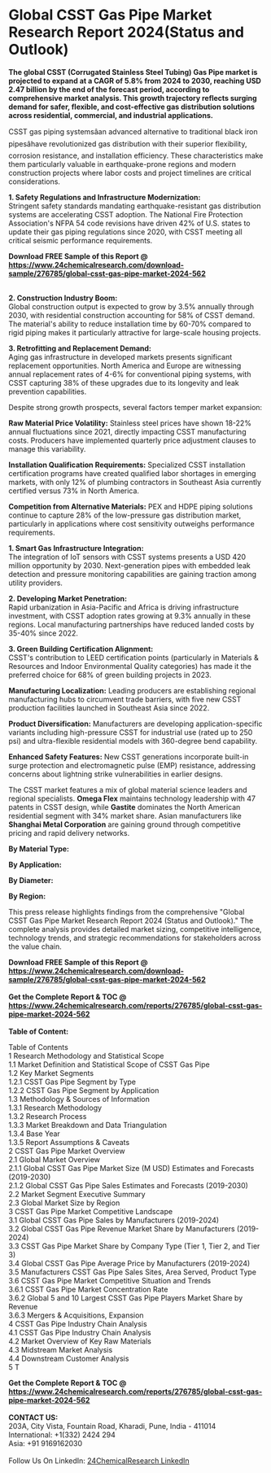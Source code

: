 <h1>Global CSST Gas Pipe Market Research Report 2024(Status and Outlook)</h1><p><strong>The global CSST (Corrugated Stainless Steel Tubing) Gas Pipe market is projected to expand at a CAGR of 5.8% from 2024 to 2030, reaching USD 2.47 billion by the end of the forecast period, according to comprehensive market analysis. This growth trajectory reflects surging demand for safer, flexible, and cost-effective gas distribution solutions across residential, commercial, and industrial applications.</strong></p><p>CSST gas piping systemsâan advanced alternative to traditional black iron pipesâhave revolutionized gas distribution with their superior flexibility, corrosion resistance, and installation efficiency. These characteristics make them particularly valuable in earthquake-prone regions and modern construction projects where labor costs and project timelines are critical considerations.</p><p><strong>1. Safety Regulations and Infrastructure Modernization:</strong><br>
Stringent safety standards mandating earthquake-resistant gas distribution systems are accelerating CSST adoption. The National Fire Protection Association's NFPA 54 code revisions have driven 42% of U.S. states to update their gas piping regulations since 2020, with CSST meeting all critical seismic performance requirements.</p><div><b>Download FREE Sample of this Report @ 
            <a href="https://www.24chemicalresearch.com/download-sample/276785/global-csst-gas-pipe-market-2024-562">
            https://www.24chemicalresearch.com/download-sample/276785/global-csst-gas-pipe-market-2024-562</a></b></div><br><p><strong>2. Construction Industry Boom:</strong><br>
Global construction output is expected to grow by 3.5% annually through 2030, with residential construction accounting for 58% of CSST demand. The material's ability to reduce installation time by 60-70% compared to rigid piping makes it particularly attractive for large-scale housing projects.</p><p><strong>3. Retrofitting and Replacement Demand:</strong><br>
Aging gas infrastructure in developed markets presents significant replacement opportunities. North America and Europe are witnessing annual replacement rates of 4-6% for conventional piping systems, with CSST capturing 38% of these upgrades due to its longevity and leak prevention capabilities.</p><p>Despite strong growth prospects, several factors temper market expansion:</p><p><strong>Raw Material Price Volatility:</strong> Stainless steel prices have shown 18-22% annual fluctuations since 2021, directly impacting CSST manufacturing costs. Producers have implemented quarterly price adjustment clauses to manage this variability.</p><p><strong>Installation Qualification Requirements:</strong> Specialized CSST installation certification programs have created qualified labor shortages in emerging markets, with only 12% of plumbing contractors in Southeast Asia currently certified versus 73% in North America.</p><p><strong>Competition from Alternative Materials:</strong> PEX and HDPE piping solutions continue to capture 28% of the low-pressure gas distribution market, particularly in applications where cost sensitivity outweighs performance requirements.</p><p><strong>1. Smart Gas Infrastructure Integration:</strong><br>
The integration of IoT sensors with CSST systems presents a USD 420 million opportunity by 2030. Next-generation pipes with embedded leak detection and pressure monitoring capabilities are gaining traction among utility providers.</p><p><strong>2. Developing Market Penetration:</strong><br>
Rapid urbanization in Asia-Pacific and Africa is driving infrastructure investment, with CSST adoption rates growing at 9.3% annually in these regions. Local manufacturing partnerships have reduced landed costs by 35-40% since 2022.</p><p><strong>3. Green Building Certification Alignment:</strong><br>
CSST's contribution to LEED certification points (particularly in Materials &amp; Resources and Indoor Environmental Quality categories) has made it the preferred choice for 68% of green building projects in 2023.</p><p><strong>Manufacturing Localization:</strong> Leading producers are establishing regional manufacturing hubs to circumvent trade barriers, with five new CSST production facilities launched in Southeast Asia since 2022.</p><p><strong>Product Diversification:</strong> Manufacturers are developing application-specific variants including high-pressure CSST for industrial use (rated up to 250 psi) and ultra-flexible residential models with 360-degree bend capability.</p><p><strong>Enhanced Safety Features:</strong> New CSST generations incorporate built-in surge protection and electromagnetic pulse (EMP) resistance, addressing concerns about lightning strike vulnerabilities in earlier designs.</p><p>The CSST market features a mix of global material science leaders and regional specialists. <strong>Omega Flex</strong> maintains technology leadership with 47 patents in CSST design, while <strong>Gastite</strong> dominates the North American residential segment with 34% market share. Asian manufacturers like <strong>Shanghai Metal Corporation</strong> are gaining ground through competitive pricing and rapid delivery networks.</p><p><strong>By Material Type:</strong></p><p><strong>By Application:</strong></p><p><strong>By Diameter:</strong></p><p><strong>By Region:</strong></p><p>This press release highlights findings from the comprehensive "Global CSST Gas Pipe Market Research Report 2024 (Status and Outlook)." The complete analysis provides detailed market sizing, competitive intelligence, technology trends, and strategic recommendations for stakeholders across the value chain.</p><div><b>Download FREE Sample of this Report @ 
            <a href="https://www.24chemicalresearch.com/download-sample/276785/global-csst-gas-pipe-market-2024-562">
            https://www.24chemicalresearch.com/download-sample/276785/global-csst-gas-pipe-market-2024-562</a></b></div><br><div><b>Get the Complete Report & TOC @ 
            <a href="https://www.24chemicalresearch.com/reports/276785/global-csst-gas-pipe-market-2024-562">
            https://www.24chemicalresearch.com/reports/276785/global-csst-gas-pipe-market-2024-562</a></b></div><br>
            <b>Table of Content:</b><p>Table of Contents<br />
1 Research Methodology and Statistical Scope<br />
1.1 Market Definition and Statistical Scope of CSST Gas Pipe<br />
1.2 Key Market Segments<br />
1.2.1 CSST Gas Pipe Segment by Type<br />
1.2.2 CSST Gas Pipe Segment by Application<br />
1.3 Methodology & Sources of Information<br />
1.3.1 Research Methodology<br />
1.3.2 Research Process<br />
1.3.3 Market Breakdown and Data Triangulation<br />
1.3.4 Base Year<br />
1.3.5 Report Assumptions & Caveats<br />
2 CSST Gas Pipe Market Overview<br />
2.1 Global Market Overview<br />
2.1.1 Global CSST Gas Pipe Market Size (M USD) Estimates and Forecasts (2019-2030)<br />
2.1.2 Global CSST Gas Pipe Sales Estimates and Forecasts (2019-2030)<br />
2.2 Market Segment Executive Summary<br />
2.3 Global Market Size by Region<br />
3 CSST Gas Pipe Market Competitive Landscape<br />
3.1 Global CSST Gas Pipe Sales by Manufacturers (2019-2024)<br />
3.2 Global CSST Gas Pipe Revenue Market Share by Manufacturers (2019-2024)<br />
3.3 CSST Gas Pipe Market Share by Company Type (Tier 1, Tier 2, and Tier 3)<br />
3.4 Global CSST Gas Pipe Average Price by Manufacturers (2019-2024)<br />
3.5 Manufacturers CSST Gas Pipe Sales Sites, Area Served, Product Type<br />
3.6 CSST Gas Pipe Market Competitive Situation and Trends<br />
3.6.1 CSST Gas Pipe Market Concentration Rate<br />
3.6.2 Global 5 and 10 Largest CSST Gas Pipe Players Market Share by Revenue<br />
3.6.3 Mergers & Acquisitions, Expansion<br />
4 CSST Gas Pipe Industry Chain Analysis<br />
4.1 CSST Gas Pipe Industry Chain Analysis<br />
4.2 Market Overview of Key Raw Materials<br />
4.3 Midstream Market Analysis<br />
4.4 Downstream Customer Analysis<br />
5 T</p><div><b>Get the Complete Report & TOC @ 
            <a href="https://www.24chemicalresearch.com/reports/276785/global-csst-gas-pipe-market-2024-562">
            https://www.24chemicalresearch.com/reports/276785/global-csst-gas-pipe-market-2024-562</a></b></div><br><b>CONTACT US:</b><br>
            203A, City Vista, Fountain Road, Kharadi, Pune, India - 411014<br>
            International: +1(332) 2424 294<br>
            Asia: +91 9169162030 <br><br>
            Follow Us On LinkedIn: <a href="https://www.linkedin.com/company/24chemicalresearch/">24ChemicalResearch LinkedIn</a>